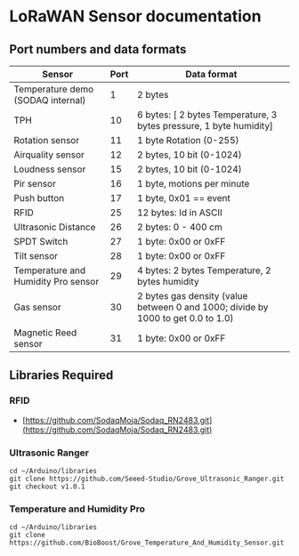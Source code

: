 # LoRaWAN Sensor documentation

## Port numbers and data formats

Sensor | Port | Data format
---------|----------|---
Temperature demo (SODAQ internal) | 1 | 2 bytes
TPH | 10 | 6 bytes: [ 2 bytes Temperature, 3 bytes pressure, 1 byte humidity]
Rotation sensor | 11 | 1 byte Rotation (0-255)
Airquality sensor | 12 | 2 bytes, 10 bit (0-1024) 
Loudness sensor | 15 | 2 bytes, 10 bit (0-1024)
Pir sensor | 16 | 1 byte, motions per minute
Push button | 17 | 1 byte, 0x01 == event
RFID | 25 | 12 bytes: Id in ASCII |
Ultrasonic Distance | 26 | 2 bytes: 0 - 400 cm |
SPDT Switch | 27 | 1 byte: 0x00 or 0xFF |
Tilt sensor | 28 | 1 byte: 0x00 or 0xFF |
Temperature and Humidity Pro sensor | 29 | 4 bytes: 2 bytes Temperature, 2 bytes humidity |
Gas sensor | 30 | 2 bytes gas density (value between 0 and 1000; divide by 1000 to get 0.0 to 1.0) |
Magnetic Reed sensor | 31 | 1 byte: 0x00 or 0xFF |

## Libraries Required

### RFID

* [https://github.com/SodaqMoja/Sodaq_RN2483.git](https://github.com/SodaqMoja/Sodaq_RN2483.git)

### Ultrasonic Ranger

```shell
cd ~/Arduino/libraries
git clone https://github.com/Seeed-Studio/Grove_Ultrasonic_Ranger.git
git checkout v1.0.1
```

### Temperature and Humidity Pro

```shell
cd ~/Arduino/libraries
git clone https://github.com/BioBoost/Grove_Temperature_And_Humidity_Sensor.git
```
